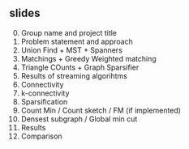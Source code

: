 ## slides

0) Group name and project title
1) Problem statement and approach
2) Union Find + MST + Spanners
3) Matchings + Greedy Weighted matching
4) Triangle COunts +  Graph Sparsifier
5) Results of streaming algorihtms 
6) Connectivity
7) k-connectivity 
8) Sparsification
9) Count Min / Count sketch / FM (if implemented)
10) Densest subgraph / Global min cut
11) Results
12) Comparison 